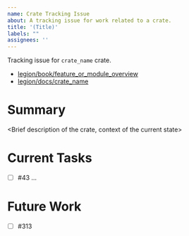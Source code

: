 ```yaml
---
name: Crate Tracking Issue
about: A tracking issue for work related to a crate.
title: '(Title)'
labels: ""
assignees: ''
---
```


<!--
Fill in relevant sections, remove the rest.
-->

Tracking issue for `crate_name` crate.

* [legion/book/feature_or_module_overview](https://legion-labs.github.io/legion/book/data-pipeline/project-resources.html)
* [legion/docs/crate_name](https://legion-labs.github.io/legion/legion_resources/index.html)

# Summary

<Brief description of the crate, context of the current state>

# Current Tasks
- [ ] #43
...

# Future Work
- [ ] #313